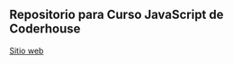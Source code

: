 ## Repositorio para Curso JavaScript de Coderhouse

[Sitio web](https://istvian.github.io/Javascript/)